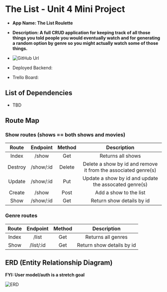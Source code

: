 # The List - Unit 4 Mini Project

- **App Name: The List Roulette**
- **Description: A full CRUD application for keeping track of all those things you told people you would eventually watch and for generating a random option by genre so you might actually watch some of those things.**

- ![GitHub Url](https://github.com/mackwick/thelistBE)
- Deployed Backend:
- Trello Board:

## List of Dependencies

- TBD

## Route Map

### Show routes (shows == both shows and movies)

|  Route  | Endpoint  | Method |                          Description                           |
| :-----: | :-------: | :----: | :------------------------------------------------------------: |
|  Index  |   /show   |  Get   |                       Returns all shows                        |
| Destroy | /show/:id | Delete | Delete a show by id and remove it from the associated genre(s) |
| Update  | /show/:id |  Put   |     Update a show by id and update the assocated genre(s)      |
| Create  |   /show   |  Post  |                     Add a show to the list                     |
|  Show   | /show/:id |  Get   |                   Return show details by id                    |

### Genre routes

| Route | Endpoint  | Method |        Description        |
| :---: | :-------: | :----: | :-----------------------: |
| Index |   /list   |  Get   |    Returns all genres     |
| Show  | /list/:id |  Get   | Return show details by id |

## ERD (Entity Relationship Diagram)

**FYI: User model/auth is a stretch goal**

![ERD](https://i.imgur.com/7H4jIcy.png)
